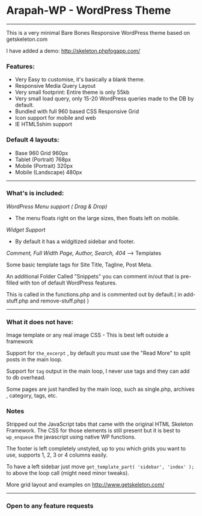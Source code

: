 # Arapah-WP - WordPress Theme
-------------------------------

This is a very minimal Bare Bones Responsive WordPress theme based on getskeleton.com

I have added a demo: http://skeleton.phpfogapp.com/

### Features:

* Very Easy to customise, it's basically a blank theme.
* Responsive Media Query Layout 
* Very small footprint: Entire theme is only 55kb
* Very small load query, only 15-20 WordPress queries made to the DB by default.
* Bundled with full 960 based CSS Responsive Grid
* Icon support for mobile and web
* IE HTML5shim support



### Default 4 layouts:
- Base 960 Grid       960px
- Tablet (Portrait)   768px
- Mobile (Portrait)   320px
- Mobile (Landscape)  480px

-------------------------------

### What's is included:

*WordPress Menu support ( Drag & Drop)*
 - The menu floats right on the large sizes, then floats left on mobile.

*Widget Support*
 - By default it has a widgitized sidebar and footer.

*Comment, Full Width Page, Author, Search, 404* --> Templates

Some basic template tags for Site Title, Tagline, Post Meta.

An additional Folder Called "Snippets" you can comment in/out that is pre-filled with ton of default WordPress features.
 
This is called in the functions.php and is commented out by default.( in add-stuff.php and remove-stuff.php) )

-------------------------------

### What it does not have:

Image template or any real image CSS - This is best left outside a framework

Support for `the_excerpt` , by default you must use the "Read More" to split posts in the main loop.

Support for `tag` output in the main loop, I never use tags and they can add to db overhead.

Some pages are just handled by the main loop, such as single.php, archives , category, tags, etc.

### Notes
Stripped out the JavaScript tabs that came with the original HTML Skeleton Framework.
The CSS for those elements is still present but it is best to `wp_enqueue` the javascript using native WP functions.  

The footer is left completely unstyled, up to you which grids you want to use, supports 1, 2, 3 or 4 columns easily.

To have a left sidebar just move `get_template_part( 'sidebar', 'index' );` to above the loop call (might need minor tweaks).  

More grid layout and examples on http://www.getskeleton.com/

-------------------------------
### Open to any feature requests 